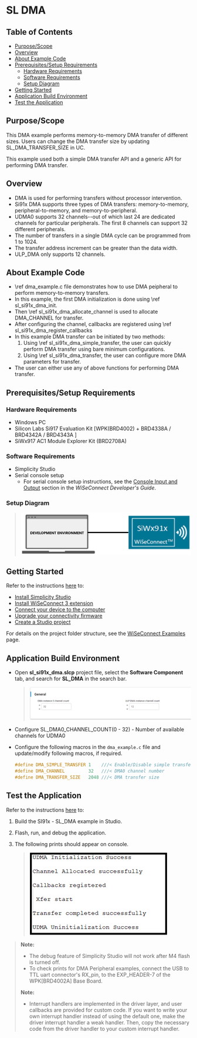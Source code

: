 # SL DMA

## Table of Contents

- [Purpose/Scope](#purposescope)
- [Overview](#overview)
- [About Example Code](#about-example-code)
- [Prerequisites/Setup Requirements](#prerequisitessetup-requirements)
  - [Hardware Requirements](#hardware-requirements)
  - [Software Requirements](#software-requirements)
  - [Setup Diagram](#setup-diagram)
- [Getting Started](#getting-started)
- [Application Build Environment](#application-build-environment)
- [Test the Application](#test-the-application)

## Purpose/Scope

This DMA example performs memory-to-memory DMA transfer of different sizes. Users can change the DMA transfer size by updating SL_DMA_TRANSFER_SIZE in UC.

This example used both a simple DMA transfer API and a generic API for performing DMA transfer.

## Overview

- DMA is used for performing transfers without processor intervention.
- Si91x DMA supports three types of DMA transfers: memory-to-memory, peripheral-to-memory, and memory-to-peripheral.
- UDMA0 supports 32 channels--out of which last 24 are dedicated channels for particular peripherals. The first 8 channels can support 32 different peripherals.
- The number of transfers in a single DMA cycle can be programmed from 1 to 1024.
- The transfer address increment can be greater than the data width.
- ULP_DMA only supports 12 channels.

## About Example Code

- \ref dma_example.c file demonstrates how to use DMA peipheral to perform memory-to-memory transfers.
- In this example, the first DMA initialization is done using \ref sl_si91x_dma_init.
- Then \ref sl_si91x_dma_allocate_channel is used to allocate DMA_CHANNEL for transfer.
- After configuring the channel, callbacks are registered using \ref sl_si91x_dma_register_callbacks
- In this example DMA transfer can be initiated by two methods:
  1. Using \ref sl_si91x_dma_simple_transfer, the user can quickly perform DMA transfer using bare minimum configurations.
  2. Using \ref sl_si91x_dma_transfer, the user can configure more DMA parameters for transfer.
- The user can either use any of above functions for performing DMA transfer.

## Prerequisites/Setup Requirements

### Hardware Requirements

- Windows PC
- Silicon Labs Si917 Evaluation Kit [WPK(BRD4002) + BRD4338A / BRD4342A / BRD4343A ]
- SiWx917 AC1 Module Explorer Kit (BRD2708A)

### Software Requirements

- Simplicity Studio
- Serial console setup
  - For serial console setup instructions, see the [Console Input and Output](https://docs.silabs.com/wiseconnect/latest/wiseconnect-developers-guide-developing-for-silabs-hosts/#console-input-and-output) section in the *WiSeConnect Developer's Guide*.

### Setup Diagram

> ![Figure: Introduction](resources/readme/setupdiagram.png)

## Getting Started

Refer to the instructions [here](https://docs.silabs.com/wiseconnect/latest/wiseconnect-getting-started/) to:

- [Install Simplicity Studio](https://docs.silabs.com/wiseconnect/latest/wiseconnect-developers-guide-developing-for-silabs-hosts/#install-simplicity-studio)
- [Install WiSeConnect 3 extension](https://docs.silabs.com/wiseconnect/latest/wiseconnect-developers-guide-developing-for-silabs-hosts/#install-the-wi-se-connect-3-extension)
- [Connect your device to the computer](https://docs.silabs.com/wiseconnect/latest/wiseconnect-developers-guide-developing-for-silabs-hosts/#connect-si-wx91x-to-computer)
- [Upgrade your connectivity firmware](https://docs.silabs.com/wiseconnect/latest/wiseconnect-developers-guide-developing-for-silabs-hosts/#update-si-wx91x-connectivity-firmware)
- [Create a Studio project](https://docs.silabs.com/wiseconnect/latest/wiseconnect-developers-guide-developing-for-silabs-hosts/#create-a-project)

For details on the project folder structure, see the [WiSeConnect Examples](https://docs.silabs.com/wiseconnect/latest/wiseconnect-examples/#example-folder-structure) page.

## Application Build Environment

- Open **sl_si91x_dma.slcp** project file, select the **Software Component** tab, and search for **SL_DMA** in the search bar.

  > ![Figure: result](resources/uc_screen/ucScreenDMA.png)

- Configure SL_DMA0_CHANNEL_COUNT(0 - 32) - Number of available channels for UDMA0
- Configure the following macros in the `dma_example.c` file and update/modify following macros, if required.

    ```C
    #define DMA_SIMPLE_TRANSFER 1    ///< Enable/Disable simple transfer
    #define DMA_CHANNEL         32   ///< DMA0 channel number 
    #define DMA_TRANSFER_SIZE   2048 ///< DMA transfer size 
    ```  

## Test the Application

Refer to the instructions [here](https://docs.silabs.com/wiseconnect/latest/wiseconnect-getting-started/) to:

1. Build the SI91x - SL_DMA example in Studio.
2. Flash, run, and debug the application.
3. The following prints should appear on console.

   > ![Figure: result](resources/readme/outputConsoleI_DMA.png)

> **Note:**
>
> - The debug feature of Simplicity Studio will not work after M4 flash is turned off.
> - To check prints for DMA Peripheral examples, connect the USB to TTL uart connector's RX_pin, to the EXP_HEADER-7 of the WPK[BRD4002A] Base Board.
>
> **Note:**
>
> - Interrupt handlers are implemented in the driver layer, and user callbacks are provided for custom code. If you want to write your own interrupt handler instead of using the default one, make the driver interrupt handler a weak handler. Then, copy the necessary code from the driver handler to your custom interrupt handler.
